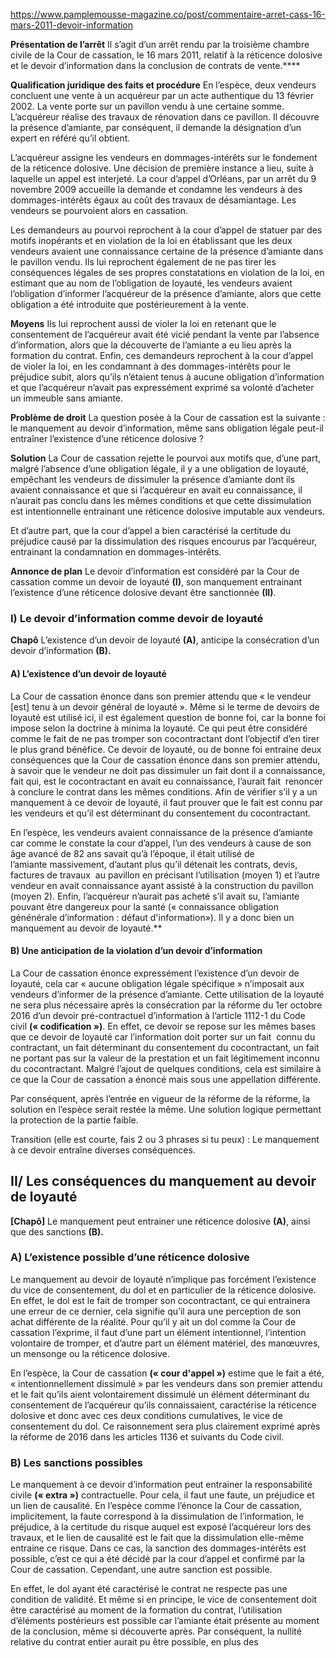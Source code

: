 https://www.pamplemousse-magazine.co/post/commentaire-arret-cass-16-mars-2011-devoir-information

**Présentation de l’arrêt** Il s’agit d’un arrêt rendu par la troisième chambre civile de la Cour de cassation, le 16 mars 2011, relatif à la réticence dolosive et le devoir d’information dans la conclusion de contrats de vente.****

**Qualification juridique des faits et procédure** En l’espèce, deux vendeurs concluent une vente à un acquéreur par un acte authentique du 13 février 2002. La vente porte sur un pavillon vendu à une certaine somme. L’acquéreur réalise des travaux de rénovation dans ce pavillon. Il découvre la présence d’amiante, par conséquent, il demande la désignation d’un expert en référé qu’il obtient.

L’acquéreur assigne les vendeurs en dommages-intérêts sur le fondement de la réticence dolosive. Une décision de première instance a lieu, suite à laquelle un appel est interjeté. La cour d’appel d’Orléans, par un arrêt du 9 novembre 2009 accueille la demande et condamne les vendeurs à des dommages-intérêts égaux au coût des travaux de désamiantage. Les vendeurs se pourvoient alors en cassation.

Les demandeurs au pourvoi reprochent à la cour d’appel de statuer par des motifs inopérants et en violation de la loi en établissant que les deux vendeurs avaient une connaissance certaine de la présence d’amiante dans le pavillon vendu. Ils lui reprochent également de ne pas tirer les conséquences légales de ses propres constatations en violation de la loi, en estimant que au nom de l’obligation de loyauté, les vendeurs avaient l’obligation d’informer l’acquéreur de la présence d’amiante, alors que cette obligation a été introduite que postérieurement à la vente. 

**Moyens** Ils lui reprochent aussi de violer la loi en retenant que le consentement de l’acquéreur avait été vicié pendant la vente par l’absence d’information, alors que la découverte de l’amiante a eu lieu après la formation du contrat. Enfin, ces demandeurs reprochent à la cour d’appel de violer la loi, en les condamnant à des dommages-intérêts pour le préjudice subit, alors qu’ils n’étaient tenus à aucune obligation d’information et que l’acquéreur n’avait pas expressément exprimé sa volonté d’acheter un immeuble sans amiante.

**Problème de droit** La question posée à la Cour de cassation est la suivante : le manquement au devoir d’information, même sans obligation légale peut-il entraîner l’existence d’une réticence dolosive ?

**Solution** La Cour de cassation rejette le pourvoi aux motifs que, d’une part, malgré l’absence d’une obligation légale, il y a une obligation de loyauté, empêchant les vendeurs de dissimuler la présence d’amiante dont ils avaient connaissance et que si l’acquéreur en avait eu connaissance, il n’aurait pas conclu dans les mêmes conditions et que cette dissimulation est intentionnelle entrainant une réticence dolosive imputable aux vendeurs.

Et d’autre part, que la cour d’appel a bien caractérisé la certitude du préjudice causé par la dissimulation des risques encourus par l’acquéreur, entrainant la condamnation en dommages-intérêts.

**Annonce de plan** Le devoir d’information est considéré par la Cour de cassation comme un devoir de loyauté **(I)**, son manquement entrainant l’existence d’une réticence dolosive devant être sanctionnée **(II)**.

### I) Le devoir d’information comme devoir de loyauté

**Chapô** L’existence d’un devoir de loyauté **(A)**, anticipe la consécration d’un devoir d’information **(B).**

#### A) L’existence d’un devoir de loyauté

La Cour de cassation énonce dans son premier attendu que « le vendeur [est] tenu à un devoir général de loyauté ». Même si le terme de devoirs de  loyauté est utilisé ici, il est également question de bonne foi, car la bonne foi impose selon la doctrine à minima la loyauté. Ce qui peut être considéré comme le fait de ne pas tromper son cocontractant dont l’objectif d’en tirer le plus grand bénéfice. Ce devoir de loyauté, ou de bonne foi entraine deux conséquences que la Cour de cassation énonce dans son premier attendu, à savoir que le vendeur ne doit pas dissimuler un fait dont il a connaissance, fait qui, est le cocontractant en avait eu connaissance, l’aurait fait  renoncer à conclure le contrat dans les mêmes conditions. Afin de vérifier s’il y a un manquement à ce devoir de loyauté, il faut prouver que le fait est connu par les vendeurs et qu’il est déterminant du consentement du cocontractant.

En l’espèce, les vendeurs avaient connaissance de la présence d’amiante car comme le constate la cour d’appel, l’un des vendeurs à cause de son âge avancé de 82 ans savait qu’à l’époque, il était utilisé de l’amiante massivement, d’autant plus qu’il détenait les contrats, devis, factures de travaux  au pavillon en précisant l’utilisation (moyen 1) et l’autre vendeur en avait connaissance ayant assisté à la construction du pavillon (moyen 2). Enfin, l’acquéreur n’aurait pas acheté s’il avait su, l’amiante pouvant être dangereux pour la santé (« connaissance obligation génénérale d’information : défaut d'information»). Il y a donc bien un manquement au devoir de loyauté.**

#### B) Une anticipation de la violation d’un devoir d’information

La Cour de cassation énonce expressément l’existence d’un devoir de loyauté, cela car « aucune obligation légale spécifique » n’imposait aux vendeurs d’informer de la présence d’amiante. Cette utilisation de la loyauté ne sera plus nécessaire après la consécration par la réforme du 1er octobre 2016 d’un devoir pré-contractuel d’information à l’article 1112-1 du Code civil **(« codification »)**. En effet, ce devoir se repose sur les mêmes bases que ce devoir de loyauté car l’information doit porter sur un fait  connu du contractant, un fait déterminant du consentement du cocontractant, un fait ne portant pas sur la valeur de la prestation et un fait légitimement inconnu du cocontractant. Malgré l’ajout de quelques conditions, cela est similaire à ce que la Cour de cassation a énoncé mais sous une appellation différente. 

Par conséquent, après l’entrée en vigueur de la réforme de la réforme, la solution en l’espèce serait restée la même. Une solution logique permettant la protection de la partie faible.

Transition (elle est courte, fais 2 ou 3 phrases si tu peux) : Le manquement à ce devoir entraîne diverses conséquences.

## **II/ Les conséquences du manquement au devoir de loyauté**

**[Chapô]** Le manquement peut entrainer une réticence dolosive **(A)**, ainsi que des sanctions **(B).**

### A) L’existence possible d’une réticence dolosive

Le manquement au devoir de loyauté n’implique pas forcément l’existence du vice de consentement, du dol et en particulier de la réticence dolosive. En effet, le dol est le fait de tromper son cocontractant, ce qui entrainera une erreur de ce dernier, cela signifie qu’il aura une perception de son achat différente de la réalité. Pour qu’il y ait un dol comme la Cour de cassation l’exprime, il faut d’une part un élément intentionnel, l’intention volontaire de tromper, et d’autre part un élément matériel, des manœuvres, un mensonge ou la réticence dolosive. 

En l’espèce, la Cour de cassation **(« cour d'appel »)** estime que le fait a été, « intentionnellement dissimulé » par les vendeurs dans son premier attendu et le fait qu’ils aient volontairement dissimulé un élément déterminant du consentement de l’acquéreur qu’ils connaissaient, caractérise la réticence dolosive et donc avec ces deux conditions cumulatives, le vice de consentement du dol. Ce raisonnement sera plus clairement exprimé après la réforme de 2016 dans les articles 1136 et suivants du Code civil.

### B) Les sanctions possibles

Le manquement à ce devoir d’information peut entrainer la responsabilité civile **(« extra »)** contractuelle. Pour cela, il faut une faute, un préjudice et un lien de causalité. En l’espèce comme l’énonce la Cour de cassation, implicitement, la faute correspond à la dissimulation de l’information, le préjudice, à la certitude du risque auquel est exposé l’acquéreur lors des travaux, et le lien de causalité est le fait que la dissimulation elle-même entraine ce risque. Dans ce cas, la sanction des dommages-intérêts est possible, c’est ce qui a été décidé par la cour d’appel et confirmé par la Cour de cassation. Cependant, une autre sanction est possible. 

En effet, le dol ayant été caractérisé le contrat ne respecte pas une condition de validité. Et même si en principe, le vice de consentement doit être caractérisé au moment de la formation du contrat, l’utilisation d’éléments postérieurs est possible car l’amiante était présente au moment de la conclusion, même si découverte après. Par conséquent, la nullité relative du contrat entier aurait pu être possible, en plus des